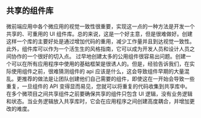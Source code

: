 

## 共享的组件库


微前端应用中各个微应用的视觉一致性很重要，实现这一点的一种方法是开发一个共享的、可重用的 UI 组件库。总的来说，这是一个好主意，但是很难做好。创建这样一个库的主要好处是通过增加代码的重用，减少工作量并且到达视觉一致性。此外，组件库可以作为一个活生生的风格指南，它可以成为开发人员和设计人员之间协作的一个很好的切入点。
过早地创建太多的公用组件很容易出问题。创建一个可以在所有应用程序中使用的基础框架是很诱人的。但是，经验告诉我们，在实际使用组件之前，很难猜测组件的 api 应该是什么，这会导致组件早期的大量混乱。更推荐的做法是让团队创建他们自己需要的组件，即使这在一开始会导致一些重复，一旦组件的 API 变得显而易见，您就可以将重复的代码收集到共享库中。
在多个微项目之间共享组件之前要确保共享的组件只包含 UI 逻辑，没有业务逻辑和状态。当业务逻辑放入共享库时，它会在应用程序之间创建高度耦合，并增加更改的难度。






